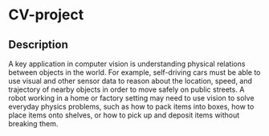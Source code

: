 # CV-project

## Description

A key application in computer vision is understanding physical relations between objects in the world.
For example, self-driving cars must be able to use visual and other sensor data to reason about the
location, speed, and trajectory of nearby objects in order to move safely on public streets. A robot
working in a home or factory setting may need to use vision to solve everyday physics problems, such
as how to pack items into boxes, how to place items onto shelves, or how to pick up and deposit items
without breaking them.
